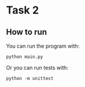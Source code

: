 # Task 2

## How to run

You can run the program with:
```
python main.py
```

Or you can run tests with:
```
python -m unittest
```